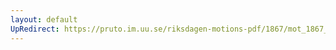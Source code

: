 ```yaml
---
layout: default
UpRedirect: https://pruto.im.uu.se/riksdagen-motions-pdf/1867/mot_1867__ak__280/mot_1867__ak__280-002.pdf
---
```

